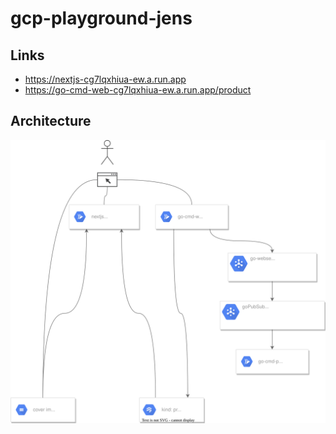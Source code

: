 # gcp-playground-jens

## Links

- https://nextjs-cg7lqxhiua-ew.a.run.app
- https://go-cmd-web-cg7lqxhiua-ew.a.run.app/product

## Architecture

![Architecture diagram](architecture.drawio.svg)
